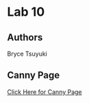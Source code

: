 # Lab 10

## Authors

Bryce Tsuyuki

## Canny Page

[Click Here for Canny Page](https://cse110-lab10-hexalellogram.canny.io/)
